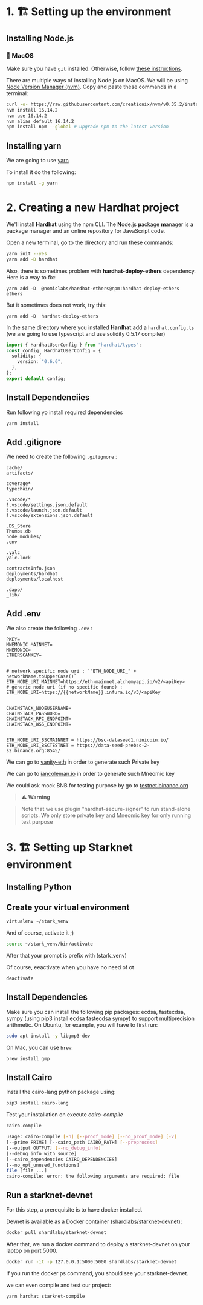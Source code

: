 # 1. 🏗 Setting up the environment

## Installing Node.js

### 📱 MacOS

Make sure you have `git` installed. Otherwise, follow [these instructions](https://www.atlassian.com/git/tutorials/install-git).

There are multiple ways of installing Node.js on MacOS. We will be using [Node Version Manager (nvm)](http://github.com/creationix/nvm). Copy and paste these commands in a terminal:

```bash
curl -o- https://raw.githubusercontent.com/creationix/nvm/v0.35.2/install.sh | bash
nvm install 16.14.2
nvm use 16.14.2
nvm alias default 16.14.2
npm install npm --global # Upgrade npm to the latest version
```

## Installing yarn

We are going to use [yarn](yarnpkg.com)

To install it do the following:

```bash
npm install -g yarn
```

# 2. Creating a new Hardhat project

We'll install **Hardhat** using the npm CLI. The **N**ode.js **p**ackage **m**anager is a package manager and an online repository for JavaScript code.

Open a new terminal, go to the directory and run these commands:

```bash
yarn init --yes
yarn add -D hardhat
```

Also, there is sometimes problem with **hardhat-deploy-ethers** dependency. Here is a way to fix:

```
yarn add -D  @nomiclabs/hardhat-ethers@npm:hardhat-deploy-ethers ethers
```

But it sometimes does not work, try this:

```
yarn add -D  hardhat-deploy-ethers
```

In the same directory where you installed **Hardhat** add a `hardhat.config.ts` (we are going to use typescript and use solidity 0.5.17 compiler)

```typescript
import { HardhatUserConfig } from "hardhat/types";
const config: HardhatUserConfig = {
  solidity: {
    version: "0.6.6",
  },
};
export default config;
```

## Install Dependenciies

Run following yo install required dependencies

```bash
yarn install
```

## Add .gitignore

We need to create the following `.gitignore` :

```env
cache/
artifacts/

coverage*
typechain/

.vscode/*
!.vscode/settings.json.default
!.vscode/launch.json.default
!.vscode/extensions.json.default

.DS_Store
Thumbs.db
node_modules/
.env

.yalc
yalc.lock

contractsInfo.json
deployments/hardhat
deployments/localhost

.dapp/
_lib/
```

## Add .env

We also create the following `.env` :

```env
PKEY=
MNEMONIC_MAINNET=
MNEMONIC=
ETHERSCANKEY=


# network specific node uri : `"ETH_NODE_URI_" + networkName.toUpperCase()`
ETH_NODE_URI_MAINNET=https://eth-mainnet.alchemyapi.io/v2/<apiKey>
# generic node uri (if no specific found) :
ETH_NODE_URI=https://{{networkName}}.infura.io/v3/<apiKey


CHAINSTACK_NODEUSERNAME=
CHAINSTACK_PASSWORD=
CHAINSTACK_RPC_ENDPOINT=
CHAINSTACK_WSS_ENDPOINT=


ETH_NODE_URI_BSCMAINNET = https://bsc-dataseed1.ninicoin.io/
ETH_NODE_URI_BSCTESTNET = https://data-seed-prebsc-2-s2.binance.org:8545/
```

We can go to [vanity-eth](https://vanity-eth.tk/) in order to generate such Private key

We can go to [iancoleman.io](https://iancoleman.io/bip39/) in order to generate such Mneomic key

We could ask mock BNB for testing purpose by go to
[testnet.binance.org](https://testnet.binance.org/faucet-smart)

> :warning: **Warning**

> Note that we use plugin "hardhat-secure-signer" to run stand-alone scripts. We only store private key and Mneomic key for only running test purpose

# 3. 🏗 Setting up Starknet environment

## Installing Python

## Create your virtual environment

```bash
virtualenv ~/stark_venv
```

And of course, activate it ;)

```bash
source ~/stark_venv/bin/activate
```

After that your prompt is prefix with (stark_venv)

Of course, eeactivate when you have no need of ot

```bash
deactivate
```

## Install Dependencies

Make sure you can install the following pip packages: ecdsa, fastecdsa, sympy (using pip3 install ecdsa fastecdsa sympy) to support multiprecision arithmetic. On Ubuntu, for example, you will have to first run:

```bash
sudo apt install -y libgmp3-dev
```

On Mac, you can use `brew`:

```bash
brew install gmp
```

## Install Cairo

Install the cairo-lang python package using:

```bash
pip3 install cairo-lang
```

Test your installation on execute _cairo-compile_

```bash
cairo-compile
```

```bash
usage: cairo-compile [-h] [--proof_mode] [--no_proof_mode] [-v]
[--prime PRIME] [--cairo_path CAIRO_PATH] [--preprocess]
[--output OUTPUT] [--no_debug_info]
[--debug_info_with_source]
[--cairo_dependencies CAIRO_DEPENDENCIES]
[--no_opt_unused_functions]
file [file ...]
cairo-compile: error: the following arguments are required: file
```

## Run a starknet-devnet

For this step, a prerequisite is to have docker installed.

Devnet is available as a Docker container ([shardlabs/starknet-devnet](https://hub.docker.com/repository/docker/shardlabs/starknet-devnet)):

```bash
docker pull shardlabs/starknet-devnet
```

After that, we run a docker command to deploy a starknet-devnet on your laptop on port 5000.

```bash
docker run -it -p 127.0.0.1:5000:5000 shardlabs/starknet-devnet
```

If you run the docker ps command, you should see your starknet-devnet.

we can even compile and test our project:

```bash
yarn hardhat starknet-compile
```
